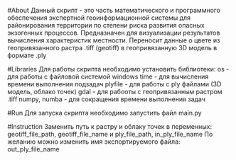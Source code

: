 #About 
Данный скрипт - это часть  математического и программного обеспечения экспертной геоинформационной системы для районирования территории по степени риска развития опасных экзогенных процессов.
Предназначен для визуализации результатов вычисления характеристик местности. Переносит данные о цвете из геопривязанного растра .tiff (geotiff) в геопривязанную 3D модель в формате .ply

#Libraries
Для работы скрипта необходимо установить библиотеки: 
os - для работы с файловой системой windows
time - для вычисления времени выполнения подзадач
plyfile - для работы с ply файлами (3D модель, облако точек)
gdal - для рабооты с геопривязанным растром .tiff
numpy, numba - для сокращения времени выполнения задач

#Run 
Для запуска скрипта необходимо запустить файл main.py

#Instruction 
Заменить путь к растру и облаку точек в переменных:
geotiff_file_path, geotiff_file_name
и ply_file_path, in_ply_file_name
По желанию можно изменить имя экспортируемого файла:
out_ply_file_name
